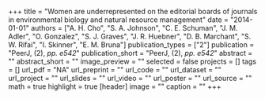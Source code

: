 +++
title = "Women are underrepresented on the editorial boards of journals in environmental biology and natural resource management"
date = "2014-01-01"
authors = ["A. H. Cho", "S. A. Johnson", "C. E. Schuman", "J. M. Adler", "O. Gonzalez", "S. J. Graves", "J. R. Huebner", "D. B. Marchant", "S. W. Rifai", "I. Skinner", "E. M. Bruna"]
publication_types = ["2"]
publication = "PeerJ, (2), _pp. e542_"
publication_short = "PeerJ, (2), _pp. e542_"
abstract = ""
abstract_short = ""
image_preview = ""
selected = false
projects = []
tags = []
url_pdf = "NA"
url_preprint = ""
url_code = ""
url_dataset = ""
url_project = ""
url_slides = ""
url_video = ""
url_poster = ""
url_source = ""
math = true
highlight = true
[header]
image = ""
caption = ""
+++
